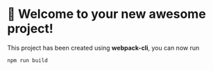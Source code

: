 # 🚀 Welcome to your new awesome project!

This project has been created using **webpack-cli**, you can now run

```
npm run build
```